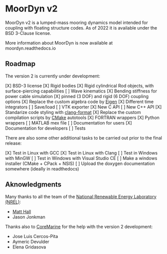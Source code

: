 MoorDyn v2
==========

MoorDyn v2 is a lumped-mass mooring dynamics model intended for coupling with
floating structure codes. As of 2022 it is available under the BSD 3-Clause
license.

More information about MoorDyn is now available at moordyn.readthedocs.io

## Roadmap

The version 2 is currently under development:

 [X] BSD-3 license
 [X] Rigid bodies
 [X] Rigid cylindrical Rod objects, with surface-piercing capabilities
 [ ] Wave kinematics
 [X] Bending stiffness for power cable simulation
 [X] pinned (3 DOF) and rigid (6 DOF) coupling options
 [X] Replace the custom algebra code by [Eigen](https://eigen.tuxfamily.org/index.php?title=Main_Page)
 [X] Different time integrators
 [ ] Save/load
 [ ] VTK exporter
 [X] New C API
 [ ] New C++ API
 [X] Standarize code styling with [clang-format](https://clang.llvm.org/docs/ClangFormat.html)
 [X] Replace the custom compilation scripts by [CMake](https://cmake.org/) autotools
 [X] FORTRAN wrappers
 [X] Python wrappers
 [ ] MATLAB mex file
 [ ] Documentation for users
 [X] Documentation for developers
 [ ] Tests

There are also some other additional tasks to be carried out prior to the final
release:

 [X] Test in Linux with GCC
 [X] Test in Linux with Clang
 [ ] Test in Windows with MinGW
 [ ] Test in Windows with Visual Studio CE
 [ ] Make a windows installer (CMake + CPack + NSIS)
 [ ] Upload the doxygen documentation somewhere (ideally in readthedocs)


## Aknowledgments

Many thanks to all the team of the
[National Renewable Energy Laboratory (NREL)](https://www.nrel.gov/):

  - [Matt Hall](http://matt-hall.ca/moordyn.html)
  - Jason Jonkman

Thanks also to [CoreMarine](https://www.core-marine.com/) for the help with the
version 2 development:

  - Jose Luis Cercos-Pita
  - Aymeric Devulder
  - Elena Gridasova
